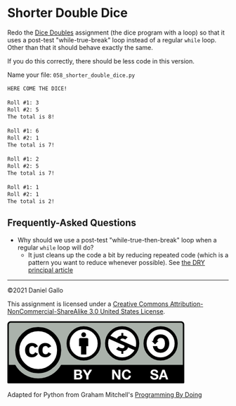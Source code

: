 # Shorter Double Dice


Redo the [Dice Doubles](050-dice-doubles.md) assignment (the
dice program with a loop) so that it uses a post-test "while-true-break"
loop instead of a regular `while` loop. Other than that it should
behave exactly the same.

If you do this correctly, there should be less code in this version.

Name your file: `058_shorter_double_dice.py`

```
HERE COME THE DICE!

Roll #1: 3
Roll #2: 5
The total is 8!

Roll #1: 6
Roll #2: 1
The total is 7!

Roll #1: 2
Roll #2: 5
The total is 7!

Roll #1: 1
Roll #2: 1
The total is 2!

```

Frequently-Asked Questions
--------------------------

- Why should we use a post-test "while-true-then-break" loop when a regular `while` loop will do?
    - It just cleans up the code a bit by reducing repeated code (which is a pattern you want to reduce whenever possible). See [the DRY principal article](https://en.wikipedia.org/wiki/Don%27t_repeat_yourself)

---

©2021 Daniel Gallo


This assignment is licensed under a
[Creative Commons Attribution-NonCommercial-ShareAlike 3.0 United States License](https://creativecommons.org/licenses/by-nc-sa/3.0/us/deed.en_US).  

![Creative Commons License](images/by-nc-sa.png)

Adapted for Python from Graham Mitchell's [Programming By Doing](https://programmingbydoing.com/)